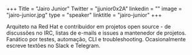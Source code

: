 +++
Title = "Jairo Junior"
Twitter = "jjunior0x2A"
linkedin = "" 
image = "jairo-junior.jpg"
type = "speaker"
linktitle = "jairo-junior"
+++

Arquiteto na Red Hat e contribuidor em projetos open source - de discussões no IRC, listas de e-mails e issues a mantenedor de projetos. Fanático por testes, automação, CLI e troubleshooting. Ocasionalmente escreve textões no Slack e Telegram.
